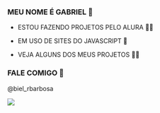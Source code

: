 ### MEU NOME É GABRIEL 🥇



- ESTOU FAZENDO PROJETOS PELO ALURA 👨‍💻

- EM USO DE SITES DO JAVASCRIPT 🏢

- VEJA ALGUNS DOS MEUS PROJETOS 👨‍💼


### FALE COMIGO 💬

@biel_rbarbosa

![](https://media1.tenor.com/m/wH-uAdpqXO8AAAAd/ronaldo-edit.gif)
